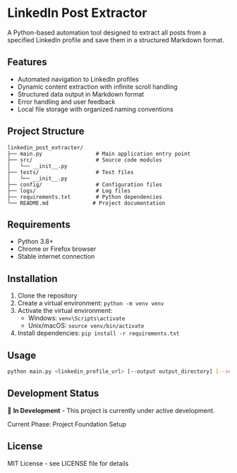 # LinkedIn Post Extractor

A Python-based automation tool designed to extract all posts from a specified LinkedIn profile and save them in a structured Markdown format.

## Features

- Automated navigation to LinkedIn profiles
- Dynamic content extraction with infinite scroll handling
- Structured data output in Markdown format
- Error handling and user feedback
- Local file storage with organized naming conventions

## Project Structure

```
linkedin_post_extracter/
├── main.py                 # Main application entry point
├── src/                    # Source code modules
│   └── __init__.py
├── tests/                  # Test files
│   └── __init__.py
├── config/                 # Configuration files
├── logs/                   # Log files
├── requirements.txt        # Python dependencies
└── README.md              # Project documentation
```

## Requirements

- Python 3.8+
- Chrome or Firefox browser
- Stable internet connection

## Installation

1. Clone the repository
2. Create a virtual environment: `python -m venv venv`
3. Activate the virtual environment:
   - Windows: `venv\Scripts\activate`
   - Unix/macOS: `source venv/bin/activate`
4. Install dependencies: `pip install -r requirements.txt`

## Usage

```bash
python main.py <linkedin_profile_url> [--output output_directory] [--verbose]
```

## Development Status

🚧 **In Development** - This project is currently under active development.

Current Phase: Project Foundation Setup

## License

MIT License - see LICENSE file for details
